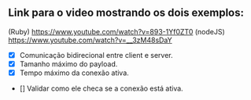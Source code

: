 ## Link para o video mostrando os dois exemplos:
(Ruby) https://www.youtube.com/watch?v=893-1Yf0ZT0
(nodeJS) https://www.youtube.com/watch?v=__3zM48sDaY

- [x] Comunicação bidirecional entre client e server.
- [x] Tamanho máximo do payload.
- [x] Tempo máximo da conexão ativa.
- [] Validar como ele checa se a conexão está ativa.

